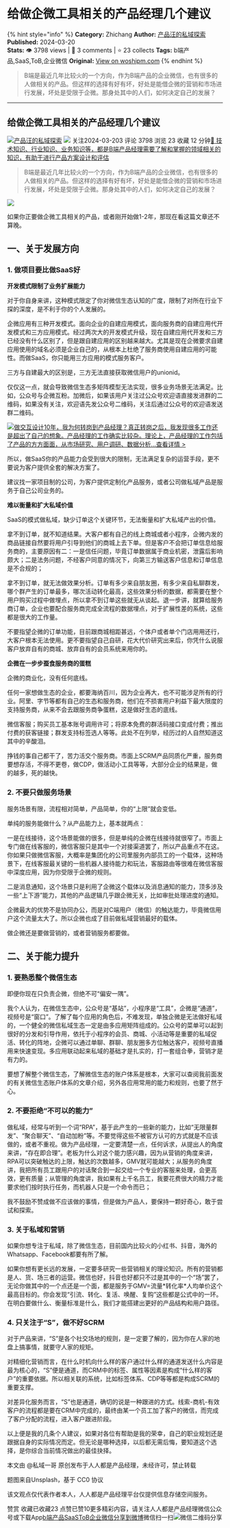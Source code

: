 # 给做企微工具相关的产品经理几个建议
{% hint style="info" %}
**Category:** Zhichang
**Author:** [产品汪的私域探索](https://www.woshipm.com/u/1025066)
**Published:** 2024-03-20  
**Stats:** 👁️ 3798 views | 💬 3 comments | ⭐ 23 collects
**Tags:** b端产品,SaaS,ToB,企业微信
**Original:** [View on woshipm.com](https://www.woshipm.com/zhichang/5994086.html)
{% endhint %}
> B端是最近几年比较火的一个方向，作为B端产品的企业微信，也有很多的人做相关的产品。但这样的选择有好有坏，好处是能借企微的营销和市场进行发展，坏处是受限于企微。那身处其中的人们，如何决定自己的发展？

---

## 给做企微工具相关的产品经理几个建议

[![](https://static.woshipm.com/WX_U_201912_20191229084646_7552.jpg?imageView2/1/w/72/h/72/q/100)](https://www.woshipm.com/u/1025066)[产品汪的私域探索](https://www.woshipm.com/u/1025066) ![](https://static.woshipm.com/tag/1101_1@2x.png) 关注2024-03-203 评论 3798 浏览 23 收藏 12 分钟[🔗 技术知识、行业知识、业务知识等，都是B端产品经理需要了解和掌握的领域相关的知识，有助于进行产品方案设计和评估](https://ke.qidianla.com/courses/bcpm)

> B端是最近几年比较火的一个方向，作为B端产品的企业微信，也有很多的人做相关的产品。但这样的选择有好有坏，好处是能借企微的营销和市场进行发展，坏处是受限于企微。那身处其中的人们，如何决定自己的发展？

![](https://image.woshipm.com/2023/04/13/79ebf122-d9ea-11ed-a8b0-00163e0b5ff3.jpg)

如果你正要做企微工具相关的产品，或者刚开始做1-2年，那现在看这篇文章还不算晚。

## 一、关于发展方向

### 1\. 做项目要比做SaaS好

**开发模式限制了业务扩展能力**

对于你自身来讲，这种模式限定了你对微信生态认知的广度，限制了对所在行业下探的深度，是不利于你的个人发展的。

企微应用有三种开发模式。面向企业的自建应用模式，面向服务商的自建应用代开发模式和三方应用模式。经过两次大的开发模式升级，现在自建应用代开发和三方已经没有什么区别了，但是跟自建应用的区别越来越大。尤其是现在企微要求自建应用使用的域名必须是企业自己的，从根本上杜绝了服务商使用自建应用的可能性。而做SaaS，你只能用三方应用的模式服务客户。

三方与自建最大的区别是，三方无法直接获取微信用户的unionid。

仅仅这一点，就会导致微信生态多矩阵模型无法实现，很多业务场景无法满足。比如，公众号与企微互粉。加微后，如果该用户关注过公众号欢迎语直接发进群的二维码，如果没有关注，欢迎语先发公众号二维码，关注后通过公众号的欢迎语发送群二维码。

[![](https://image.woshipm.com/2023/08/02/769bf6f4-30e6-11ee-b3cb-00163e0b5ff3.png)做交互设计10年，我为何转岗到产品经理？真正转岗之后，我发现很多工作还是超出了自己的想象。产品经理的工作确实比较杂。理论上，产品经理的工作包括了产品的方方面面，从市场研究、用户调研、数据分析...查看详情 >](https://ke.qidianla.com/courses/bcpm)

所以，做SaaS你的产品能力会受到很大的限制，无法满足复杂的运营手段，更不要说为客户提供全套的解决方案了。

建议找一家项目制的公司，为客户提供定制化产品服务，或者公司做私域产品是服务于自己公司业务的。

**难以衡量和扩大私域价值**

SaaS的模式做私域，缺少订单这个关键环节，无法衡量和扩大私域产出的价值。

拿不到订单，就不知道结果。大客户都有自己的线上商城或者小程序，企微内发的商品链接自然要将用户引导到他们的商城上去下单。但是客户不会把订单信息给服务商的，主要原因有二：一是信任问题，毕竟订单数据属于商业机密，泄露后影响颇大；二是法务问题，不经客户同意的情况下，向第三方输送客户信息和订单信息是不合规的；

拿不到订单，就无法做效果分析。订单有多少来自朋友圈，有多少来自私聊群发，哪个群产生的订单最多，哪次活动转化最高，这些效果分析的数据，都需要在整个用户购买过程中做埋点，所以拿不到订单这些就无从谈起。退一步讲，就算给服务商订单，企业也要配合服务商完成全流程的数据埋点，对于扩展性差的系统，这些都是很大的工作量。

不要指望企微的订单功能，目前跟商城相距甚远，个体户或者单个门店用用还行，大客户根本无法使用。更不要指望自己自研，花大代价研究出来后，你凭什么说服客户放弃自有的商城、放弃自有的会员系统来用你的。

**企微在一步步蚕食服务商的蛋糕**

企微的商业化，没有任何底线。

任何一家想做生态的企业，都要海纳百川，因为企业再大，也不可能涉足所有的行业。阿里、字节等都有自己的生态和服务商，他们在不损害用户利益下最大限度的支持服务商，从来不会去跟服务商争蛋糕，这是做好生态的底线。

微信客服；购买员工基本账号调用许可；将原本免费的群活码接口变成付费；推出付费的获客链接；群发支持标签选人等等。此处不在列举，经历过的人自然知道这其中的辛酸泪。

挣钱的事自己都干了，苦力活交个服务商。市面上SCRM产品同质化严重，服务商要想存活，不得不更卷，做CDP，做活动小工具等等，大部分企业的结果是，做的越多，死的越快。

### 2\. 不要只做服务场景

服务场景有限，流程相对简单，产品简单，你的“上限”就会变低。

单纯的服务能做什么？从产品能力上，基本就两点：

一是在线接待，这个场景能做的很多，但是单纯的企微在线接待就很窄了。市面上专门做在线客服的，微信客服只是其中一个对接渠道罢了，所以产品重点不在这。你如果只做微信客服，大概率是集团化的公司里服务内部员工的一个载体，这种场景下，在线客服最关键的一些机器人接待能力和玩法，客服路由等很难在微信客服中深度应用，因为你受限于企微的规则。

二是消息通知，这个场景只是利用了企微这个载体以及消息通知的能力，顶多涉及一些“上下游”能力，其他的产品逻辑几乎跟企微无关，比如审批处理进度的通知。

企微最大的优势不是协同办公，而是对C端用户（微信）的触达能力，毕竟微信用户这个流量太大了。所以企微也成了目前做私域营销最好的载体。

做企微还是要做营销的，或者营销服务都要做。

## 二、关于能力提升

### 1\. 要熟悉整个微信生态

即便你现在只负责企微，但绝不可“偏安一隅”。

我个人认为，在微信生态中，公众号是“基站”，小程序是“工具”，企微是“通道”，视频号是“窗口”。了解了每个应用的角色后，不难发现，单独企微是无法做好私域的，一个健全的微信私域生态一定是由多应用矩阵组成的。公众号的菜单可以起到很好的分发和引导作用，依托于小程序的会员、商城、小活动等是重要的私域促活、转化的阵地，企微可以通过单聊、群聊、朋友圈多方位触达客户，视频号直播用来快速变现。多应用联动起来私域的基础才是扎实的，打一套组合拳，营销才是有力的。

要想了解整个微信生态，了解微信生态的账户体系是根本，大家可以查阅我前面发的有关微信生态账户体系的文章介绍，另外各应用常用的能力和规则，也要了然于心。

### 2\. 不要拒绝“不可以的能力”

做私域，经常与听到一个词“RPA”，基于此产生的一些新的能力，比如“无限量群发”、“聚合聊天”、“自动加粉”等。不要觉得这些不被官方认可的方式就是不应该做的，或者不重视。做为产品经理，一定要清楚一点，任何诉求，从提出人的角度来讲，“存在即合理”。老板为什么对这个能力感兴趣，因为从营销的角度来讲，RPA可以突破触达的上限，触达的次数越多，GMV就可能越大；从服务的角度讲，我把所有员工跟用户的对话聚合到一起交给一个专业的客服来处理，会更高效，更有质量；从管理的角度讲，我如果有上千名员工，我要花费很大的精力才能要求他们按时执行任务，而机器人只是一个命令而已；

我不鼓励不赞成做不应该做的事情，但是做为产品人，要保持一颗好奇心，敢于尝试和探索。

### 3\. 关于私域和营销

如果你想专注于私域，除了微信生态，目前国内比较火的小红书、抖音，海外的Whatsapp、Facebook都要有所了解。

如果你想有更长远的发展，一定要多研究一些营销相关的理论知识。所有的营销都是人、货、场三者的运营。微信也好，抖音也好都只不过是其中的一个“场”罢了，无论你做其中的一个点还是一个面，都是服务于GMV=流量\*转化率\*人均单价这个最高目标的。你会发现“引流、转化、复活、唤醒、复购”这些都是公式中的一环。在明白要做什么、衡量标准是什么，我们才能搭建出更好的产品结构和用户路径。

### 4\. 只关注于“S”，做不好SCRM

对于产品来讲，“S”是各个社交场地的规则，是一定要了解的，因为你在人家的地盘上搞事情，就要守人家的规矩。

对精细化营销而言，在什么时机向什么样的客户通过什么样的通道发送什么内容是最为核心的，“S”便是通道，而CRM中的标签、属性等因素是构成“什么样的客户”的重要依据。所以相关联的系统，比如标签体系、CDP等等都是构成SCRM的重要支撑。

对差异化服务而言，“S”也是通道，确切的说是一种跟进的方式。线索-商机-有效客户的流程都是要在CRM中完成的，最终由某一个员工加了客户的微信，而完成了客户分配的流程，进入客户跟进阶段。

以上便是我的几条个人建议，如果对各位有帮助是我的荣幸，自己的职业规划还是跟据自身的实际情况而定。但无论是哪种选择，以后都无需后悔，要知道这个选择，是你综合当前情况做出的最佳抉择。

本文由 @私域一哥 原创发布于人人都是产品经理，未经许可，禁止转载

题图来自Unsplash，基于 CC0 协议

该文观点仅代表作者本人，人人都是产品经理平台仅提供信息存储空间服务。

赞赏 收藏已收藏23 点赞已赞10更多精彩内容，请关注人人都是产品经理微信公众号或下载App[b端产品](https://www.woshipm.com/tag/b%e7%ab%af%e4%ba%a7%e5%93%81)[SaaS](https://www.woshipm.com/tag/saas)[ToB](https://www.woshipm.com/tag/tob)[企业微信](https://www.woshipm.com/tag/%e4%bc%81%e4%b8%9a%e5%be%ae%e4%bf%a1)[分享到微博](https://service.weibo.com/share/share.php?appkey=2775287854&title=给做企微工具相关的产品经理几个建议&url=https://www.woshipm.com/zhichang/5994086.html&pic=https://image.woshipm.com/2023/04/13/79ebf122-d9ea-11ed-a8b0-00163e0b5ff3.jpg)微信扫一扫![微信二维码](https://api.pwmqr.com/qrcode/create/?url=https://www.woshipm.com/zhichang/5994086.html)分享